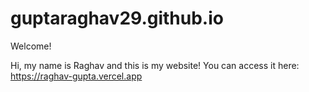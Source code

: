 # guptaraghav29.github.io
Welcome!

Hi, my name is Raghav and this is my website! 
You can access it here: ​https://raghav-gupta.vercel.app
